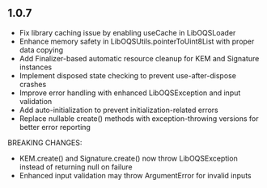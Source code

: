 ## 1.0.7

- Fix library caching issue by enabling useCache in LibOQSLoader
- Enhance memory safety in LibOQSUtils.pointerToUint8List with proper data copying
- Add Finalizer-based automatic resource cleanup for KEM and Signature instances
- Implement disposed state checking to prevent use-after-dispose crashes
- Improve error handling with enhanced LibOQSException and input validation
- Add auto-initialization to prevent initialization-related errors
- Replace nullable create() methods with exception-throwing versions for better error reporting

BREAKING CHANGES:
- KEM.create() and Signature.create() now throw LibOQSException instead of returning null on failure
- Enhanced input validation may throw ArgumentError for invalid inputs